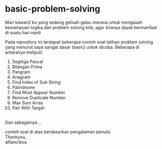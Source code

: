 # basic-problem-solving
Mari kawan2 ku yang sedang gelisah galau merana untuk mengasah kemampuan logika dan problem solving kita, agar kiranya dapat bermanfaat di suatu hari nanti

Pada repository ini terdapat beberapa contoh soal latihan problem solving yang menurut saya sangat dasar (basic) untuk dicoba. Beberapa di antaranya meliputi:
1. Segitiga Pascal
2. Bilangan Prima
3. Pangram
4. Anagram 
5. Find Index of Sub String
6. Palindrome
7. Find Most Appear Number
8. Remove Duplicate Number
9. Max Sum Array
10. Pair With Target

<br>
Dan sebagainya ...

contoh soal di atas berdasarkan pengalaman penulis <br>
Thankyou,<br>
alfiancikoa
